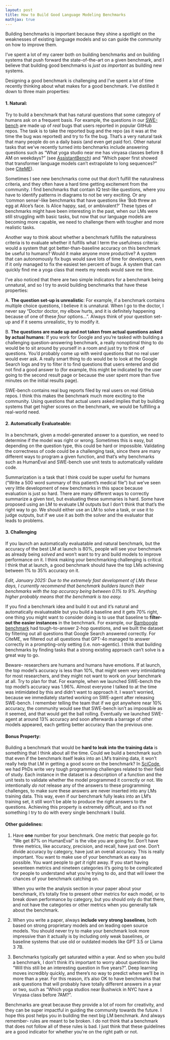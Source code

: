 ```yaml
---
layout: post
title: How to Build Good Language Modeling Benchmarks
mathjax: true
---
```



Building benchmarks is important because they shine a spotlight on the weaknesses of existing language models and so can guide the community on how to improve them.

I’ve spent a lot of my career both on building benchmarks and on building systems that push forward the state-of-the-art on a given benchmark, and I believe that building good benchmarks is *just as important* as building new systems.  
  

Designing a good benchmark is challenging and I’ve spent a lot of time recently thinking about what makes for a good benchmark. I’ve distilled it down to three main properties:

  

#### 1.  Natural: 
Try to build a benchmark that has natural questions that some category of humans ask on a frequent basis. For example, the questions in our [SWE-bench](https://swe-bench.com) are made up of *real* bugs that users reported in popular GitHub repos. The task is to take the reported bug and the repo (as it was at the time the bug was reported) and try to fix the bug. That’s a very natural task that many people do on a daily basis (and even get paid for). Other natural tasks that we’ve recently turned into benchmarks include answering questions such as “What yoga studio near me has vinyasa classes before 8 AM on weekdays?” (see [AssistantBench](https://assistantbench.github.io/)) and “Which paper first showed that transformer language models can’t extrapolate to long sequences?” (see [CiteME](https://citeme.ai)).  
      
    

Sometimes I see new benchmarks come out that don’t fulfill the naturalness criteria, and they often have a hard time getting excitement from the community. I find benchmarks that contain IQ test-like questions, where you have to identify patterns in diagrams to not be very exciting. Or any ‘common sense’-like benchmarks that have questions like ‘Bob threw an egg at Alice’s face. Is Alice happy, sad, or ambivalent?’ These types of benchmarks might have been interesting in the past, when our LMs were still struggling with basic tasks, but now that our language models are becoming more capable, we need to challenge them with tougher and more realistic tasks.

Another way to think about whether a benchmark fulfills the naturalness criteria is to evaluate whether it fulfills what I term the usefulness criteria: would a system that got better-than-baseline accuracy on this benchmark be useful to humans? Would it make anyone more productive? A system that can autonomously fix bugs would save lots of time for developers, even if it only managed to fix the easiest ten percent of bugs. A system that can quickly find me a yoga class that meets my needs would save me time.

  

I’ve also noticed that there are two simple indicators for a benchmark being unnatural, and so I try to avoid building benchmarks that have these properties:

A.  **The question set-up is unrealistic**: For example, if a benchmark contains multiple choice questions, I believe it is unnatural. When I go to the doctor, I never say “Doctor doctor, my elbow hurts, and it is definitely happening because of one of these *four* options…”. Always think of your question set-up and if it seems unrealistic, try to modify it.
    
B.  **The questions are made up and not taken from actual questions asked by actual humans**: If you work for Google and you’re tasked with building a challenging question-answering benchmark, a really nonoptimal thing to do would be to sit around by yourself in a room and just try to think of questions. You’d probably come up with weird questions that no real user would ever ask. A really smart thing to do would be to look at the Google Search logs and try to filter it to find questions that users entered and did not find a good answer to (for example, this might be indicated by the user going to the second result page or because the user spent more than five minutes on the initial results page).  

SWE-bench contains real bug reports filed by real users on real GitHub repos. I think this makes the benchmark much more exciting to the community. Using questions that actual users asked implies that by building systems that get higher scores on the benchmark, we would be fulfilling a real-world need.
    

#### 2.  Automatically Evaluateable: 
In a benchmark, given a model-generated answer to a question, we need to determine if the model was right or wrong. Sometimes this is easy, but depending on the question type, this could be hard or impossible. Validating the correctness of code could be a challenging task, since there are many different ways to program a given function, and that’s why benchmarks such as HumanEval and SWE-bench use unit tests to automatically validate code.  

Summarization is a task that I think could be super useful for humans (“Write a 500 word summary of this patient’s medical file”) but we’ve seen very little development of new benchmarks in this space because evaluation is just so hard. There are many different ways to correctly summarize a given text, but evaluating these summaries is hard. Some have proposed using an LM to evaluate LM outputs but I don’t think that that’s the right way to go. We should either use an LM to solve a task, or use it to judge outputs, but if we use it as both the solver and the evaluator that leads to problems.
    

#### 3.  Challenging
If you launch an automatically evaluatable and natural benchmark, but the accuracy of the best LM at launch is 80%, people will see your benchmark as already being *solved* and won’t want to try and build models to improve performance on it. I think making your benchmarking challenging is critical. I think that at launch, a good benchmark should have the top LMs achieving between 1% to 35% accuracy on it.

*Edit, January 2025: Due to the extremely fast development of LMs these days, I currently recommend that benchmark builders launch their benchmarks with the top accuracy being between 0.1% to 9%. Anything higher probably means that the benchmark is too easy.* 
    
If you find a benchmark idea and build it out and it’s natural and automatically evaluateable but you build a baseline and it gets 70% right, one thing you might want to consider doing is to use that baseline to **filter-out the easier instances** in the benchmark. For example, our [Bamboogle benchmark](https://ofir.io/The-Bamboogle-Dataset/) had tough-to-answer 2-hop questions, and we built the dataset by filtering out all questions that Google Search answered correctly. For CiteME, we filtered out all questions that GPT-4o managed to answer correctly in a prompting-only setting (i.e. non-agentic). I think that building benchmarks by finding tasks that a strong existing approach can’t solve is a great way to go.

  

Beware- researchers are humans and humans have emotions. If at launch, the top model’s accuracy is less than 10%, that might seem very intimidating for most researchers, and they might not want to work on your benchmark at all. Try to plan for that. For example, when we launched SWE-bench the top model’s accuracy was 1.96%. Almost everyone I talked to at the time was intimidated by this and didn’t want to approach it. I wasn’t worried, because we immediately started working on SWE-agent after releasing SWE-bench. I remember telling the team that if we got anywhere near 10% accuracy, the community would see that SWE-bench isn’t as impossible as it seemed, and that would get the ball rolling. Eventually we launched SWE-agent at around 13% accuracy and soon afterwards a barrage of other models appeared, each getting better accuracy than the previous one.

  
  
  

#### Bonus Property: 

Building a benchmark that would be **hard to leak into the training data** is something that I think about all the time. Could we build a benchmark such that even if the benchmark itself leaks into an LM’s training data, it won’t really help that LM in getting a good score on the benchmark? In [SciCode](https://scicode-bench.github.io/), we had PhDs write very tough programming challenges related to their field of study. Each instance in the dataset is a description of a function and the unit tests to validate whether the model programmed it correctly or not. We intentionally *do not* release any of the answers to these programming challenges, to make sure these answers are never inserted into any LMs training data. This way, even if our benchmark fully leaks into an LM’s training set, it still won’t be able to produce the right answers to the questions. Achieving this property is extremely difficult, and so it’s not something I try to do with every single benchmark I build.

  

#### Other guidelines:

1.  Have **one** number for your benchmark. One metric that people go for. “We get 87% on HumanEval” is the vibe you are going for. Don’t have three metrics, like accuracy, precision, and recall, have just one. Don’t divide accuracy by category, have just an overall accuracy. This is really important. You want to make use of your benchmark as easy as possible. You want people to *get it* right away. If you start having seventeen metrics and nineteen categories it’s going to be complicated for people to understand what you’re trying to do, and that will lower the chances of your benchmark catching on.  
      
    When you write the analysis section in your paper about your benchmark, it’s totally fine to present other metrics for each model, or to break down performance by category, but you should only do that there, and not have the categories or other metrics when you generally talk about the benchmark.
    
2.  When you write a paper, always **include very strong baselines**, both based on strong proprietary models and on leading open source models. You should never try to make your benchmark look more impressive than it actually is by including only weak baselines, or baseline systems that use old or outdated models like GPT 3.5 or Llama 3 7B.
    
3.  Benchmarks typically get saturated within a year. And so when you build a benchmark, I don’t think it’s important to worry about questions like “Will this still be an interesting question in five years?”. Deep learning moves incredibly quickly, and there’s no way to predict where we’ll be in more than a year. For this reason, it’s also OK to have benchmarks that ask questions that will probably have totally different answers in a year or two, such as “Which yoga studios near Bushwick in NYC have a Vinyasa class before 7AM?”.
    

  

Benchmarks are great because they provide a lot of room for creativity, and they can be super impactful in guiding the community towards the future. I hope this post helps you in building the next big LM benchmark. And always remember- rules are meant to be broken. I do not think that a benchmark that does not follow all of these rules is bad. I just think that these guidelines are a good indicator for whether you're on the right path or not. 

  
